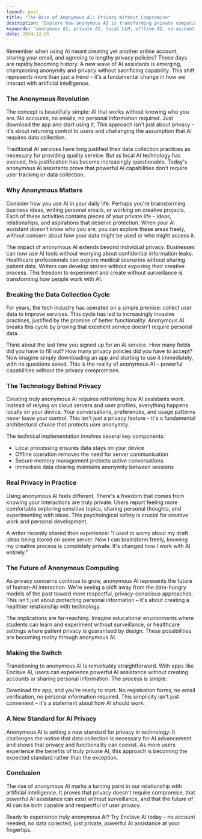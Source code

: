 ```yaml
---
layout: post
title: "The Rise of Anonymous AI: Privacy Without Compromise"
description: "Explore how anonymous AI is transforming private computing. Learn why users are choosing AI assistants that don't require accounts or collect data."
keywords: "anonymous AI, private AI, local LLM, offline AI, no-account AI, private computing, data privacy"
date: 2024-12-05
---
```


Remember when using AI meant creating yet another online account, sharing your email, and agreeing to lengthy privacy policies? Those days are rapidly becoming history. A new wave of AI assistants is emerging, championing anonymity and privacy without sacrificing capability. This shift represents more than just a trend – it's a fundamental change in how we interact with artificial intelligence.

### The Anonymous Revolution

The concept is beautifully simple: AI that works without knowing who you are. No accounts, no emails, no personal information required. Just download the app and start using it. This approach isn't just about privacy – it's about returning control to users and challenging the assumption that AI requires data collection.

Traditional AI services have long justified their data collection practices as necessary for providing quality service. But as local AI technology has evolved, this justification has become increasingly questionable. Today's anonymous AI assistants prove that powerful AI capabilities don't require user tracking or data collection.

### Why Anonymous Matters

Consider how you use AI in your daily life. Perhaps you're brainstorming business ideas, writing personal emails, or working on creative projects. Each of these activities contains pieces of your private life – ideas, relationships, and aspirations that deserve protection. When your AI assistant doesn't know who you are, you can explore these areas freely, without concern about how your data might be used or who might access it.

The impact of anonymous AI extends beyond individual privacy. Businesses can now use AI tools without worrying about confidential information leaks. Healthcare professionals can explore medical scenarios without sharing patient data. Writers can develop stories without exposing their creative process. This freedom to experiment and create without surveillance is transforming how people work with AI.

### Breaking the Data Collection Cycle

For years, the tech industry has operated on a simple premise: collect user data to improve services. This cycle has led to increasingly invasive practices, justified by the promise of better functionality. Anonymous AI breaks this cycle by proving that excellent service doesn't require personal data.

Think about the last time you signed up for an AI service. How many fields did you have to fill out? How many privacy policies did you have to accept? Now imagine simply downloading an app and starting to use it immediately, with no questions asked. This is the reality of anonymous AI – powerful capabilities without the privacy compromises.

### The Technology Behind Privacy

Creating truly anonymous AI requires rethinking how AI assistants work. Instead of relying on cloud servers and user profiles, everything happens locally on your device. Your conversations, preferences, and usage patterns never leave your control. This isn't just a privacy feature – it's a fundamental architectural choice that protects user anonymity.

The technical implementation involves several key components:
- Local processing ensures data stays on your device
- Offline operation removes the need for server communication
- Secure memory management protects active conversations
- Immediate data clearing maintains anonymity between sessions

### Real Privacy in Practice

Using anonymous AI feels different. There's a freedom that comes from knowing your interactions are truly private. Users report feeling more comfortable exploring sensitive topics, sharing personal thoughts, and experimenting with ideas. This psychological safety is crucial for creative work and personal development.

A writer recently shared their experience: "I used to worry about my draft ideas being stored on some server. Now I can brainstorm freely, knowing my creative process is completely private. It's changed how I work with AI entirely."

### The Future of Anonymous Computing

As privacy concerns continue to grow, anonymous AI represents the future of human-AI interaction. We're seeing a shift away from the data-hungry models of the past toward more respectful, privacy-conscious approaches. This isn't just about protecting personal information – it's about creating a healthier relationship with technology.

The implications are far-reaching. Imagine educational environments where students can learn and experiment without surveillance, or healthcare settings where patient privacy is guaranteed by design. These possibilities are becoming reality through anonymous AI.

### Making the Switch

Transitioning to anonymous AI is remarkably straightforward. With apps like Enclave AI, users can experience powerful AI assistance without creating accounts or sharing personal information. The process is simple:

Download the app, and you're ready to start. No registration forms, no email verification, no personal information required. This simplicity isn't just convenient – it's a statement about how AI should work.

### A New Standard for AI Privacy

Anonymous AI is setting a new standard for privacy in technology. It challenges the notion that data collection is necessary for AI advancement and shows that privacy and functionality can coexist. As more users experience the benefits of truly private AI, this approach is becoming the expected standard rather than the exception.

### Conclusion

The rise of anonymous AI marks a turning point in our relationship with artificial intelligence. It proves that privacy doesn't require compromise, that powerful AI assistance can exist without surveillance, and that the future of AI can be both capable and respectful of user privacy.

Ready to experience truly anonymous AI? Try Enclave AI today – no account needed, no data collected, just private, powerful AI assistance at your fingertips. 